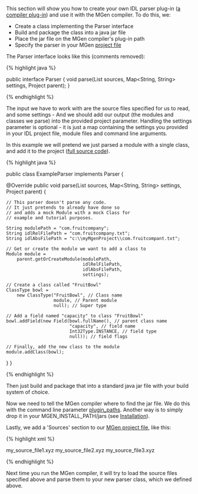 ---
---

This section will show you how to create your own IDL parser plug-in (<a target-tab="compiler-plug-ins" class="active" href="index_l0_Advanced_use.html#a">a compiler plug-in</a>) and use it with the MGen compiler. To do this, we:

 * Create a class implementing the Parser interface
 * Build and package the class into a java jar file
 * Place the jar file on the MGen compiler's plug-in path
 * Specify the parser in your MGen [project file](index_c_Generating_code.html)

The Parser interface looks like this (comments removed):

{% highlight java %}

public interface Parser {
  void parse(List<File> sources, 
             Map<String, String> settings, 
             Project parent);
}

{% endhighlight %}

The input we have to work with are the source files specified for us to read, and some settings - And we should add our output (the modules and classes we parse) into the provided project parameter. Handling the settings parameter is optional - it is just a map containing the settings you provided in your IDL project file, module files and command line arguments.

In this example we will pretend we just parsed a module with a single class, and add it to the project ([full source code](https://github.com/culvertsoft/mgen/blob/master/mgen-api/src/test/java/se/culvertsoft/mgen/api/test/exampleparser/ExampleParser.java)).

{% highlight java %}

public class ExampleParser implements Parser {

  @Override
  public void parse(List<File> sources, 
                    Map<String, String> settings, 
                    Project parent) {
		
    // This parser doesn't parse any code.
    // It just pretends to already have done so 
    // and adds a mock Module with a mock Class for
    // example and tutorial purposes.
      
    String modulePath = "com.fruitcompany";
    String idlRelFilePath = "com.fruitcompany.txt";
    String idlAbsFilePath = "c:\\myMgenProject\\com.fruitcompant.txt";
      
    // Get or create the module we want to add a class to
    Module module = 
        parent.getOrCreateModule(modulePath,
                                 idlRelFilePath,
                                 idlAbsFilePath,
                                 settings);
		
    // Create a class called "FruitBowl"
    ClassType bowl = 
        new ClassType("FruitBowl", // Class name 
                      module, // Parent module
                      null); // Super type
		
    // Add a field named "capacity" to class "FruitBowl"
    bowl.addField(new Field(bowl.fullName(), // parent class name
                            "capacity", // field name
                            Int32Type.INSTANCE, // field type
                            null)); // field flags

    // Finally, add the new class to the module
    module.addClass(bowl);
  }
}

{% endhighlight %}

Then just build and package that into a standard java jar file with your build system of choice. 

Now we need to tell the MGen compiler where to find the jar file. We do this with the command line parameter [plugin_paths](index_c_Generating_code.html#b). Another way is to simply drop it in your MGEN_INSTALL_PATH/jars (see [Installation](index_e1_Installation.html)).

Lastly, we add a 'Sources' section to our [MGen project file](index_c_Generating_code.html), like this:

{% highlight xml %}

<Sources parser="com.fruitcompany.ExampleParser">
  <Source>my_source_file1.xyz</Source>
  <Source>my_source_file2.xyz</Source>
  <Source>my_source_file3.xyz</Source>
</Sources>

{% endhighlight %}

Next time you run the MGen compiler, it will try to load the source files specified above and parse them to your new parser class, which we defined above.


